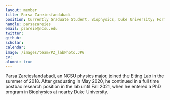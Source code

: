 ```yaml
---
layout: member
title: Parsa Zareiesfandabadi
position: Currently Graduate Student, Biophysics, Duke University; Formerly Postbac Researcher, Elting Lab
handle: parsazareies
email: pzareie@ncsu.edu
twitter:
github:
scholar:
calendar:
image: /images/team/PZ_labPhoto.JPG
cv:
alumni: true
---
```


Parsa Zareiesfandabadi, an NCSU physics major, joined the Elting Lab in the summer of 2018. After graduating in May 2020, he continued in a full time postbac research position in the lab until Fall 2021, when he entered a PhD program in Biophysics at nearby Duke University.

